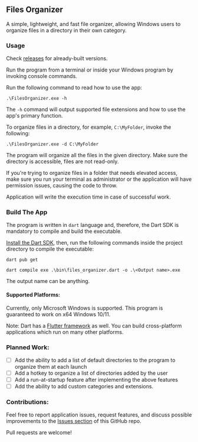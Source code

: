 ## **Files Organizer**

A simple, lightweight, and fast file organizer, allowing Windows users to organize files in a
directory in their own category.

### **Usage**

Check [releases](https://github.com/Vonarian/files_organizer/releases) for already-built versions.

Run the program from a terminal or inside your Windows program by invoking console commands.

Run the following command to read how to use the app:

`.\FilesOrganizer.exe -h`

The `-h` command will output supported file extensions and how to use the app's primary function.

To organize files in a directory, for example, `C:\MyFolder`, invoke the following:

`.\FilesOrganizer.exe -d C:\MyFolder`

The program will organize all the files in the given directory. Make sure the directory is
accessible, files are not read-only.

If you're trying to organize files in a folder that needs elevated access, make sure you run your
terminal as administrator or the application will have permission issues, causing the code to throw.

Application will write the execution time in case of successful work.

### **Build The App**

The program is written in `dart` language and, therefore, the Dart SDK is mandatory to compile and
build the executable.

[Install the Dart SDK](https://dart.dev/get-dart), then, run the following commands inside the
project directory to compile the executable:

`dart pub get`

`dart compile exe .\bin\files_organizer.dart -o .\<Output name>.exe`

The output name can be anything.

#### **Supported Platforms**:

Currently, only Microsoft Windows is supported. This program is guaranteed to work on x64 Windows
10/11.

Note: Dart has a [Flutter framework](http://flutter.dev/) as well. You can build cross-platform
applications which run on many other platforms.

### **Planned Work**:

* [ ]  Add the ability to add a list of default directories to the program to organize them at each
  launch
* [ ]  Add a hotkey to organize a list of directories added by the user
* [ ]  Add a run-at-startup feature after implementing the above features
* [ ]  Add the ability to add custom categories and extensions.

### **Contributions**:

Feel free to report application issues, request features, and discuss possible improvements to
the [Issues section](https://github.com/Vonarian/files_organizer/issues) of this GitHub repo.

Pull requests are welcome!